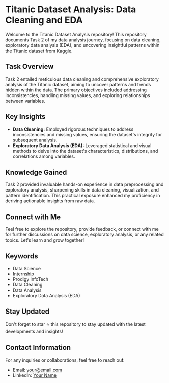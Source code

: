 # Titanic Dataset Analysis: Data Cleaning and EDA

Welcome to the Titanic Dataset Analysis repository! This repository documents Task 2 of my data analysis journey, focusing on data cleaning, exploratory data analysis (EDA), and uncovering insightful patterns within the Titanic dataset from Kaggle.

## Task Overview

Task 2 entailed meticulous data cleaning and comprehensive exploratory analysis of the Titanic dataset, aiming to uncover patterns and trends hidden within the data. The primary objectives included addressing inconsistencies, handling missing values, and exploring relationships between variables.

## Key Insights

- **Data Cleaning:** Employed rigorous techniques to address inconsistencies and missing values, ensuring the dataset's integrity for subsequent analysis.
- **Exploratory Data Analysis (EDA):** Leveraged statistical and visual methods to delve into the dataset's characteristics, distributions, and correlations among variables.

## Knowledge Gained

Task 2 provided invaluable hands-on experience in data preprocessing and exploratory analysis, sharpening skills in data cleaning, visualization, and pattern identification. This practical exposure enhanced my proficiency in deriving actionable insights from raw data.

## Connect with Me

Feel free to explore the repository, provide feedback, or connect with me for further discussions on data science, exploratory analysis, or any related topics. Let's learn and grow together!

## Keywords

- Data Science
- Internship
- Prodigy InfoTech
- Data Cleaning
- Data Analysis
- Exploratory Data Analysis (EDA)

## Stay Updated

Don't forget to star ⭐ this repository to stay updated with the latest developments and insights!

## Contact Information

For any inquiries or collaborations, feel free to reach out:

- Email: [your@email.com](mailto:your@email.com)
- LinkedIn: [Your Name](https://www.linkedin.com/in/yourprofile)
